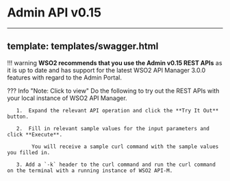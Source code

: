 # Admin API v0.15
---
template: templates/swagger.html
---

!!! warning
    **WSO2 recommends that you use the Admin v0.15 REST APIs** as it is up to date and has support for the latest WSO2 API Manager 3.0.0 features with regard to the Admin Portal.

??? Info "Note: Click to view"
    Do the following to try out the REST APIs with your local instance of WSO2 API Manager.
     
       1.  Expand the relevant API operation and click the **Try It Out** button.

       2.  Fill in relevant sample values for the input parameters and click **Execute**.

            You will receive a sample curl command with the sample values you filled in.

       3. Add a `-k` header to the curl command and run the curl command on the terminal with a running instance of WSO2 API-M.
     
<div id="swagger-ui"></div>
<script>
window.onload = function() {
  // Begin Swagger UI call region
  const ui = SwaggerUIBundle({
    url: "{{base_path}}/develop/product-apis/admin-apis/admin-v0.15/admin-v0.15.yaml",
    dom_id: '#swagger-ui',
    deepLinking: true,
    validatorUrl: null,
    presets: [
      SwaggerUIBundle.presets.apis,
      SwaggerUIStandalonePreset
    ],
    plugins: [
      SwaggerUIBundle.plugins.DownloadUrl
    ],
    layout: "StandaloneLayout"
  })
  // End Swagger UI call region

  window.ui = ui
}
</script>
